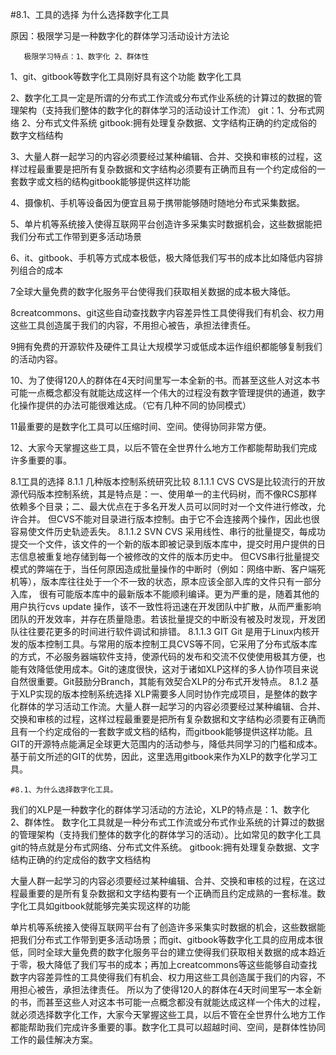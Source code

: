 #8.1、工具的选择
为什么选择数字化工具

原因：极限学习是一种数字化的群体学习活动设计方法论

       极限学习特点：1、数字化 2、群体性

1、git、gitbook等数字化工具刚好具有这个功能
数字化工具

2、数字化工具一定是所谓的分布式工作流或分布式作业系统的计算过的数据的管理架构（支持我们整体的数字化的群体学习的活动设计工作流）
git：1、分布式网络 2、分布式文件系统
gitbook:拥有处理复杂数据、文字结构正确的约定成俗的数字文档结构

3、大量人群一起学习的内容必须要经过某种编辑、合并、交换和审核的过程，这样过程最重要是把所有复杂数据和文字结构必须要有正确而且有一个约定成俗的一套数字或文档的结构gitbook能够提供这样功能

4、摄像机、手机等设备因为便宜且易于携带能够随时随地分布式采集数据。

5、单片机等系统接入使得互联网平台创造许多采集实时数据机会，这些数据能把我们分布式工作带到更多活动场景

6、it、gitbook、手机等方式成本极低，极大降低我们写书的成本比如降低内容排列组合的成本

7全球大量免费的数字化服务平台使得我们获取相关数据的成本极大降低。

8creatcommons、git这些自动查找数字内容差异性工具使得我们有机会、权力用这些工具创造属于我们的内容，不用担心被告，承担法律责任。

9拥有免费的开源软件及硬件工具让大规模学习或低成本运作组织都能够复制我们的活动内容。

10、为了使得120人的群体在4天时间里写一本全新的书。而甚至这些人对这本书可能一点概念都没有就能达成这样一个伟大的过程没有数字管理提供的通道，数字化操作提供的办法可能很难达成。（它有几种不同的协同模式）

11最重要的是数字化工具可以压缩时间、空间。使得协同非常方便。

12、大家今天掌握这些工具，以后不管在全世界什么地方工作都能帮助我们完成许多重要的事。

8.1工具的选择
8.1.1 几种版本控制系统研究比较
8.1.1.1 CVS
CVS是比较流行的开放源代码版本控制系统，其是特点是：一、使用单一的主代码树，而不像RCS那样依赖多个目录；二、最大优点在于多名开发人员可以同时对一个文件进行修改，允许合并。
但CVS不能对目录进行版本控制。由于它不会连接两个操作，因此也很容易使文件历史轨迹丢失。
8.1.1.2 SVN
CVS 采用线性、串行的批量提交，每成功提交一个文件，该文件的一个新的版本即被记录到版本库中，提交时用户提供的日志信息被重复地存储到每一个被修改的文件的版本历史中。
但CVS串行批量提交模式的弊端在于，当任何原因造成批量操作的中断时（例如：网络中断、客户端死机等），版本库往往处于一个不一致的状态，原本应该全部入库的文件只有一部分入库， 很有可能版本库中的最新版本不能顺利编译。更为严重的是，随着其他的用户执行cvs update 操作，该不一致性将迅速在开发团队中扩散，从而严重影响团队的开发效率，并存在质量隐患。若该批量提交的中断没有被及时发现，开发团队往往要花更多的时间进行软件调试和排错。
8.1.1.3 GIT
Git 是用于Linux内核开发的版本控制工具。与常用的版本控制工具CVS等不同，它采用了分布式版本库的方式，不必服务器端软件支持，使源代码的发布和交流不仅使使用极其方便，也能有效降低使用成本。Git的速度很快，这对于诸如XLP这样的多人协作项目来说自然很重要。Git鼓励分Branch，其能有效契合XLP的分布式开发特点。
8.1.2 基于XLP实现的版本控制系统选择
    XLP需要多人同时协作完成项目，是整体的数字化群体的学习活动工作流。大量人群一起学习的内容必须要经过某种编辑、合并、交换和审核的过程，这样过程最重要是把所有复杂数据和文字结构必须要有正确而且有一个约定成俗的一套数字或文档的结构，而gitbook能够提供这样功能。且GIT的开源特点能满足全球更大范围内的活动参与，降低共同学习的门槛和成本。基于前文所述的GIT的优势，因此，这里选用gitbook来作为XLP的数字化学习工具。

    #8.1、为什么选择数字化工具。

我们的XLP是一种数字化的群体学习活动的方法论，XLP的特点是：1、数字化 2、群体性。
数字化工具就是一种分布式工作流或分布式作业系统的计算过的数据的管理架构（支持我们整体的数字化的群体学习的活动）。比如常见的数字化工具git的特点就是分布式网络、分布式文件系统。
gitbook:拥有处理复杂数据、文字结构正确的约定成俗的数字文档结构

大量人群一起学习的内容必须要经过某种编辑、合并、交换和审核的过程，在这过程最重要的是所有复杂数据和文字结构要有一个正确而且约定成熟的一套标准。数字化工具如gitbook就能够完美实现这样的功能

单片机等系统接入使得互联网平台有了创造许多采集实时数据的机会，这些数据能把我们分布式工作带到更多活动场景；而git、gitbook等数字化工具的应用成本很低，同时全球大量免费的数字化服务平台的建立使得我们获取相关数据的成本趋近于零，极大降低了我们写书的成本；再加上creatcommons等这些能够自动查找数字内容差异性的工具使得我们有机会、权力用这些工具创造属于我们的内容，不用担心被告，承担法律责任。
所以为了使得120人的群体在4天时间里写一本全新的书，而甚至这些人对这本书可能一点概念都没有就能达成这样一个伟大的过程，就必须选择数字化工作，大家今天掌握这些工具，以后不管在全世界什么地方工作都能帮助我们完成许多重要的事。数字化工具可以超越时间、空间，是群体性协同工作的最佳解决方案。

